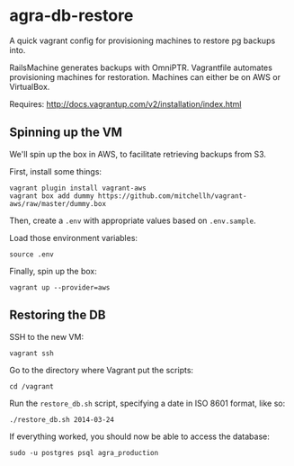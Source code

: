 agra-db-restore
===============

A quick vagrant config for provisioning machines to restore pg backups into. 

RailsMachine generates backups with OmniPTR. Vagrantfile automates provisioning machines for restoration. Machines can either be on AWS or VirtualBox. 

Requires: http://docs.vagrantup.com/v2/installation/index.html

Spinning up the VM
------------------
We'll spin up the box in AWS, to facilitate retrieving backups from S3.

First, install some things:

    vagrant plugin install vagrant-aws
    vagrant box add dummy https://github.com/mitchellh/vagrant-aws/raw/master/dummy.box
    
Then, create a <code>.env</code> with appropriate values based on <code>.env.sample</code>.

Load those environment variables:

    source .env

Finally, spin up the box:

    vagrant up --provider=aws

Restoring the DB
----------------
SSH to the new VM:

    vagrant ssh

Go to the directory where Vagrant put the scripts:

    cd /vagrant

Run the <code>restore_db.sh</code> script, specifying a date in ISO 8601 format, like so:

    ./restore_db.sh 2014-03-24

If everything worked, you should now be able to access the database:

    sudo -u postgres psql agra_production
